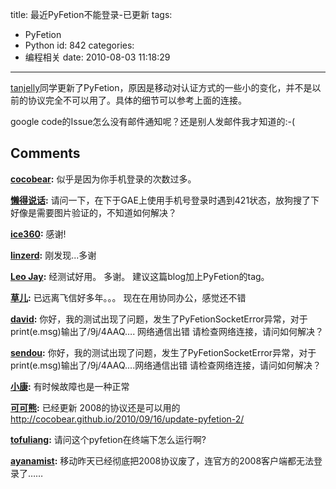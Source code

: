 title: 最近PyFetion不能登录-已更新
tags:
  - PyFetion
  - Python
id: 842
categories:
  - 编程相关
date: 2010-08-03 11:18:29
---

[tanjelly](http://code.google.com/p/pytool/issues/detail?id=18)同学更新了PyFetion，原因是移动对认证方式的一些小的变化，并不是以前的协议完全不可以用了。具体的细节可以参考上面的连接。

google code的Issue怎么没有邮件通知呢？还是别人发邮件我才知道的:-(
## Comments

**[cocobear](#8402 "2010-08-09 09:24:39"):** 似乎是因为你手机登录的次数过多。

**[懒得说话](#8394 "2010-08-06 22:48:25"):** 请问一下，在下于GAE上使用手机号登录时遇到421状态，放狗搜了下好像是需要图片验证的，不知道如何解决？

**[ice360](#8432 "2010-08-18 02:01:10"):** 感谢!

**[linzerd](#8385 "2010-08-03 17:27:12"):** 刚发现...多谢

**[Leo Jay](#8383 "2010-08-03 12:32:51"):** 经测试好用。 多谢。 建议这篇blog加上PyFetion的tag。

**[草儿](#8384 "2010-08-03 15:26:40"):** 已远离飞信好多年。。。 现在在用协同办公，感觉还不错

**[david](#8556 "2010-09-15 11:32:43"):** 你好，我的测试出现了问题，发生了PyFetionSocketError异常，对于print(e.msg)输出了/9j/4AAQ…. 网络通信出错 请检查网络连接，请问如何解决？

**[sendou](#8543 "2010-09-13 15:29:42"):** 你好，我的测试出现了问题，发生了PyFetionSocketError异常，对于print(e.msg)输出了/9j/4AAQ....网络通信出错 请检查网络连接，请问如何解决？

**[小康](#8498 "2010-09-06 16:21:59"):** 有时候故障也是一种正常

**[可可熊](#8562 "2010-09-16 17:43:24"):** 已经更新 2008的协议还是可以用的 http://cocobear.github.io/2010/09/16/update-pyfetion-2/

**[tofuliang](#8516 "2010-09-09 19:51:34"):** 请问这个pyfetion在终端下怎么运行啊?

**[ayanamist](#8513 "2010-09-09 08:55:39"):** 移动昨天已经彻底把2008协议废了，连官方的2008客户端都无法登录了……

